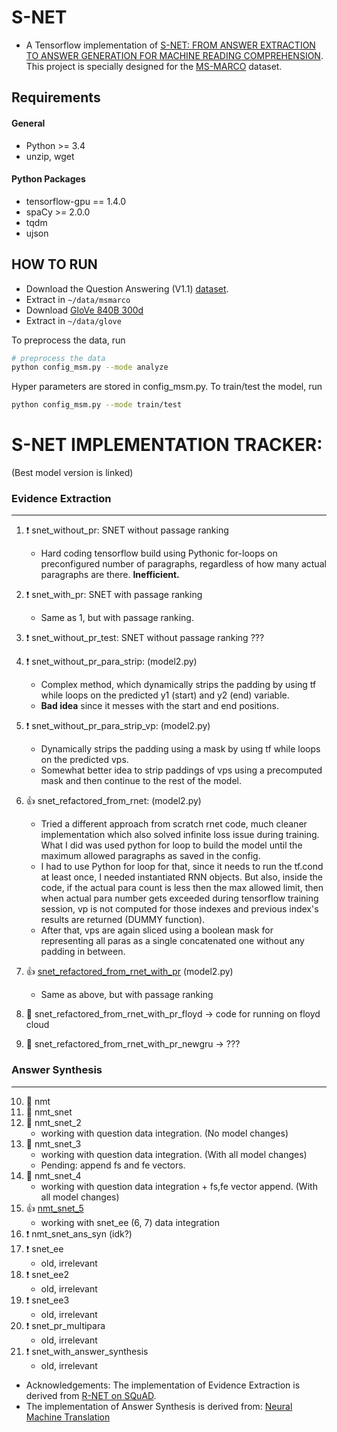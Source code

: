 # S-NET
  * A Tensorflow implementation of [S-NET: FROM ANSWER EXTRACTION TO ANSWER GENERATION FOR MACHINE READING COMPREHENSION](https://arxiv.org/pdf/1706.04815.pdf). This project is specially designed for the [MS-MARCO](https://arxiv.org/pdf/1611.09268.pdf) dataset.

## Requirements

#### General
  * Python >= 3.4
  * unzip, wget
#### Python Packages
  * tensorflow-gpu == 1.4.0
  * spaCy >= 2.0.0
  * tqdm
  * ujson

## HOW TO RUN

* Download the Question Answering (V1.1) [dataset](http://www.msmarco.org/dataset.aspx).
* Extract in `~/data/msmarco`
* Download [GloVe 840B 300d](http://nlp.stanford.edu/data/glove.840B.300d.zip)
* Extract in `~/data/glove`

To preprocess the data, run

```bash
# preprocess the data
python config_msm.py --mode analyze
```

Hyper parameters are stored in config_msm.py. To train/test the model, run

```bash
python config_msm.py --mode train/test
```

# S-NET IMPLEMENTATION TRACKER:
(Best model version is linked) 

### Evidence Extraction
---
1. :heavy_exclamation_mark: snet_without_pr: SNET without passage ranking
	* Hard coding tensorflow build using Pythonic for-loops on preconfigured number of paragraphs, regardless of how many actual paragraphs are there. **Inefficient.**
2. :heavy_exclamation_mark: snet_with_pr: SNET with passage ranking
	* Same as 1, but with passage ranking.
3. :heavy_exclamation_mark: snet_without_pr_test: SNET without passage ranking ???
4. :heavy_exclamation_mark: snet_without_pr_para_strip: (model2.py)
	* Complex method, which dynamically strips the padding by using tf while loops on the predicted y1 (start) and y2 (end) variable.
	* **Bad idea** since it messes with the start and end positions.
5. :heavy_exclamation_mark: snet_without_pr_para_strip_vp: (model2.py)
	* Dynamically strips the padding using a mask by using tf while loops on the predicted vps.
	* Somewhat better idea to strip paddings of vps using a precomputed mask and then continue to the rest of the model. 
6. :+1: snet_refactored_from_rnet: (model2.py)
	* Tried a different approach from scratch rnet code, much cleaner implementation which also solved infinite loss issue during training. What I did was used python for loop to build the model until the maximum allowed paragraphs as saved in the config.
	* I had to use Python for loop for that, since it needs to run the tf.cond at least once, I needed instantiated RNN objects. But also, inside the code, if the actual para count is less then the max allowed limit, then when actual para number gets exceeded during tensorflow training session, vp is not computed for those indexes and previous index's results are returned (DUMMY function).
	* After that, vps are again sliced using a boolean mask for representing all paras as a single concatenated one without any padding in between.

7. :+1: [snet_refactored_from_rnet_with_pr](6_snet_refactored_from_rnet_with_pr) (model2.py)
	* Same as above, but with passage ranking
8. :large_blue_circle: snet_refactored_from_rnet_with_pr_floyd -> code for running on floyd cloud
9. :large_blue_circle: snet_refactored_from_rnet_with_pr_newgru -> ???

### Answer Synthesis
---

10. :large_blue_circle: nmt
11. :large_blue_circle: nmt_snet
12. :large_blue_circle: nmt_snet_2
	* working with question data integration. (No model changes)
13. :large_blue_circle: nmt_snet_3
	* working with question data integration. (With all model changes)
	* Pending: append fs and fe vectors.
14. :large_blue_circle: nmt_snet_4
	* working with question data integration + fs,fe vector append. (With all model changes)
15. :+1: [nmt_snet_5](nmt_snet_5)
	* working with snet_ee (6, 7) data integration
16. :heavy_exclamation_mark: nmt_snet_ans_syn (idk?)
17. :heavy_exclamation_mark: snet_ee
	* old, irrelevant
18. :heavy_exclamation_mark: snet_ee2
	* old, irrelevant
19. :heavy_exclamation_mark: snet_ee3
	* old, irrelevant
20. :heavy_exclamation_mark: snet_pr_multipara
	* old, irrelevant
21. :heavy_exclamation_mark: snet_with_answer_synthesis
	* old, irrelevant

* Acknowledgements: The implementation of Evidence Extraction is derived from [R-NET on SQuAD](https://github.com/HKUST-KnowComp/R-Net). 
* The implementation of Answer Synthesis is derived from: [Neural Machine Translation](https://github.com/tensorflow/nmt)